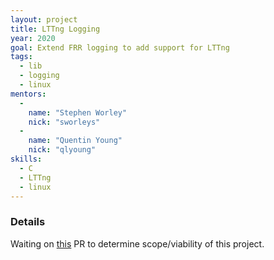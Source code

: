 ```yaml
---
layout: project
title: LTTng Logging
year: 2020
goal: Extend FRR logging to add support for LTTng
tags:
  - lib
  - logging
  - linux
mentors:
  -
    name: "Stephen Worley"
    nick: "sworleys"
  -
    name: "Quentin Young"
    nick: "qlyoung"
skills:
  - C
  - LTTng
  - linux
---
```


### Details
Waiting on [this](https://github.com/FRRouting/frr/pull/5451) PR to determine scope/viability of this project.
